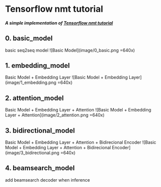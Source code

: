 # Tensorflow nmt tutorial
##### A simple implementation of [Tensorflow nmt tutorial](https://github.com/tensorflow/nmt)

## 0. basic_model
basic seq2seq model
![Basic Model](image/0_basic.png =640x)


## 1. embedding_model
Basic Model + Embedding Layer
![Basic Model + Embedding Layer](image/1_embedding.png  =640x)


## 2. attention_model
Basic Model + Embedding Layer + Attention
![Basic Model + Embedding Layer + Attention](image/2_attention.png =640x)


## 3. bidirectional_model
Basic Model + Embedding Layer + Attention + Bidirecional Encoder
![Basic Model + Embedding Layer + Attention + Bidirecional Encoder](image/3_bidirectional.png =640x)


## 4. beamsearch_model
add beamsearch decoder when inference


